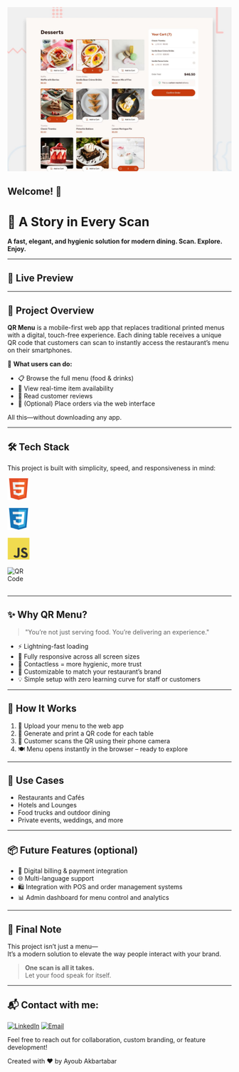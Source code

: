![Design preview for the Product list with cart coding challenge](./preview.jpg)

## Welcome! 👋
# 📖 A Story in Every Scan	

**A fast, elegant, and hygienic solution for modern dining. Scan. Explore. Enjoy.**

---

## 📸 Live Preview

---

## 🚀 Project Overview

**QR Menu** is a mobile-first web app that replaces traditional printed menus with a digital, touch-free experience. Each dining table receives a unique QR code that customers can scan to instantly access the restaurant’s menu on their smartphones.

👀 **What users can do:**
- 📋 Browse the full menu (food & drinks)
- 🔄 View real-time item availability
- 💬 Read customer reviews
- 🛒 (Optional) Place orders via the web interface

All this—without downloading any app.

---

## 🛠️ Tech Stack

This project is built with simplicity, speed, and responsiveness in mind:

<p align="left">
  <img src="https://raw.githubusercontent.com/devicons/devicon/master/icons/html5/html5-original.svg" alt="HTML5" width="50" height="50" style="display: inline-block;"/>
</p>
<p align="left">
  <img src="https://raw.githubusercontent.com/devicons/devicon/master/icons/css3/css3-original.svg" alt="CSS3" width="50" height="50" style="display: inline-block;"/>
</p>
<p align="left">
  <img src="https://raw.githubusercontent.com/devicons/devicon/master/icons/javascript/javascript-original.svg" alt="JavaScript" width="50" height="50" style="display: inline-block;"/>
</p>
<p align="left">
  <img src="https://raw.githubusercontent.com/devicons/devicon/master/icons/qr-code/qr-code-original.svg" alt="QR Code" width="50" height="50" style="display: inline-block;"/>
</p>



---

## ✨ Why QR Menu?

> "You’re not just serving food. You’re delivering an experience."

- ⚡ Lightning-fast loading  
- 📱 Fully responsive across all screen sizes  
- 🧼 Contactless = more hygienic, more trust  
- 🎯 Customizable to match your restaurant’s brand  
- 💡 Simple setup with zero learning curve for staff or customers

---

## 🔧 How It Works

1. 🔗 Upload your menu to the web app  
2. 📌 Generate and print a QR code for each table  
3. 📲 Customer scans the QR using their phone camera  
4. 🍽️ Menu opens instantly in the browser – ready to explore


---

## 💼 Use Cases

- Restaurants and Cafés  
- Hotels and Lounges  
- Food trucks and outdoor dining  
- Private events, weddings, and more  

---

## 📦 Future Features (optional)

- 🧾 Digital billing & payment integration  
- 🌐 Multi-language support  
- 🛍️ Integration with POS and order management systems  
- 📊 Admin dashboard for menu control and analytics  

---

## 🙌 Final Note

This project isn’t just a menu—  
It’s a modern solution to elevate the way people interact with your brand.

> **One scan is all it takes.**  
Let your food speak for itself.

---

## 📬 Contact with me:
[![LinkedIn](https://img.shields.io/badge/LinkedIn-%230077B5.svg?logo=linkedin&logoColor=white)](https://www.linkedin.com/in/ayoub-akbartabar-bb78b2212/) [![Email](https://img.shields.io/badge/Email-D14836?logo=gmail&logoColor=white)](mailto:ayoubakbartabar1887@gmail.com) 

Feel free to reach out for collaboration, custom branding, or feature development!

Created with ❤️ by Ayoub Akbartabar 


